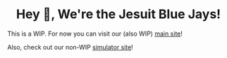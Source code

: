 <h1 align="center">Hey 👋, We're the Jesuit Blue Jays!</h1>

This is a WIP. For now you can visit our (also WIP) [main site](https://jesuitroboticsnola.org)!

Also, check out our non-WIP [simulator site](https://ftcsimulator.com)!
